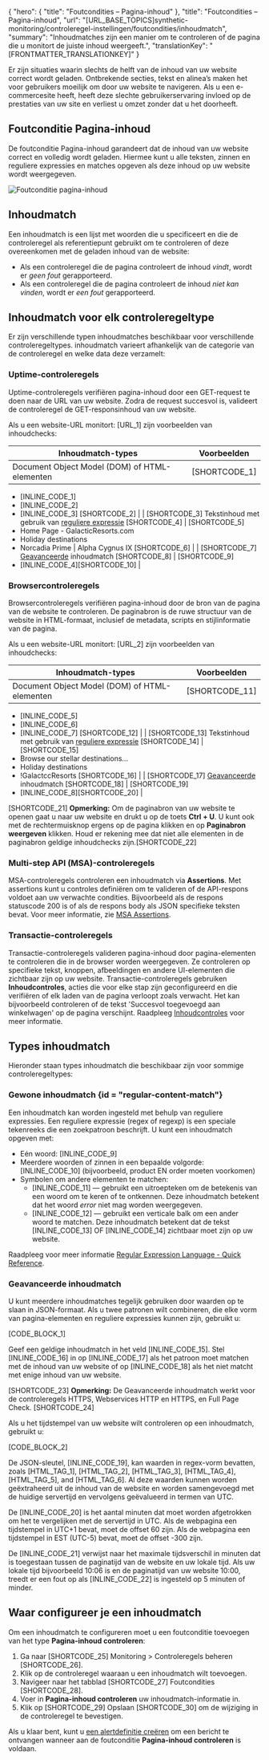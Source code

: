 {
  "hero": {
    "title": "Foutcondities – Pagina-inhoud"
  },
  "title": "Foutcondities – Pagina-inhoud",
  "url": "[URL_BASE_TOPICS]synthetic-monitoring/controleregel-instellingen/foutcondities/inhoudmatch",
  "summary": "Inhoudmatches zijn een manier om te controleren of de pagina die u monitort de juiste inhoud weergeeft.",
  "translationKey": "[FRONTMATTER_TRANSLATIONKEY]"
}

Er zijn situaties waarin slechts de helft van de inhoud van uw website correct wordt geladen. Ontbrekende secties, tekst en alinea’s maken het voor gebruikers moeilijk om door uw website te navigeren. Als u een e-commercesite heeft, heeft deze slechte gebruikerservaring invloed op de prestaties van uw site en verliest u omzet zonder dat u het doorheeft.

## Foutconditie Pagina-inhoud

De foutconditie Pagina-inhoud garandeert dat de inhoud van uw website correct en volledig wordt geladen. Hiermee kunt u alle teksten, zinnen en reguliere expressies en matches opgeven als deze inhoud op uw website wordt weergegeven.

![Foutconditie pagina-inhoud]([LINK_URL_1])

## Inhoudmatch

Een inhoudmatch is een lijst met woorden die u specificeert en die de controleregel als referentiepunt gebruikt om te controleren of deze overeenkomen met de geladen inhoud van de website:

- Als een controleregel die de pagina controleert de inhoud *vindt*, wordt er *geen fout* gerapporteerd.
- Als een controleregel die de pagina controleert de inhoud *niet kan vinden*, wordt er *een fout* gerapporteerd.

## Inhoudmatch voor elk controleregeltype

Er zijn verschillende typen inhoudmatches beschikbaar voor verschillende controleregeltypes. inhoudmatch varieert afhankelijk van de categorie van de controleregel en welke data deze verzamelt:

### Uptime-controleregels

Uptime-controleregels verifiëren pagina-inhoud door een GET-request te doen naar de URL van uw website. Zodra de request succesvol is, valideert de controleregel de GET-responsinhoud van uw website.

Als u een website-URL monitort: [URL_1] zijn voorbeelden van inhoudchecks:

| Inhoudmatch-types | Voorbeelden |
|--|--|
| Document Object Model (DOM) of HTML-elementen | [SHORTCODE_1]
- [INLINE_CODE_1]
- [INLINE_CODE_2]
- [INLINE_CODE_3] 
[SHORTCODE_2] |
| [SHORTCODE_3] Tekstinhoud met gebruik van [reguliere expressie]([LINK_URL_2]) [SHORTCODE_4] | [SHORTCODE_5]
- Home Page - GalacticResorts.com
- Holiday destinations
- Norcadia Prime | Alpha Cygnus IX
[SHORTCODE_6] |
| [SHORTCODE_7] [Geavanceerde]([LINK_URL_3]) inhoudmatch [SHORTCODE_8] | [SHORTCODE_9]
- [INLINE_CODE_4][SHORTCODE_10] |

### Browsercontroleregels

Browsercontroleregels verifiëren pagina-inhoud door de bron van de pagina van de website te controleren. De paginabron is de ruwe structuur van de website in HTML-formaat, inclusief de metadata, scripts en stijlinformatie van de pagina.

Als u een website-URL monitort: [URL_2] zijn voorbeelden van inhoudchecks:

| Inhoudmatch-types | Voorbeelden |
|--|--|
| Document Object Model (DOM) of HTML-elementen | [SHORTCODE_11]
- [INLINE_CODE_5]
- [INLINE_CODE_6]
- [INLINE_CODE_7] 
[SHORTCODE_12] |
| [SHORTCODE_13] Tekstinhoud met gebruik van [reguliere expressie]([LINK_URL_4]) [SHORTCODE_14] | [SHORTCODE_15]
- Browse our stellar destinations...
- Holiday destinations
- !GalactccResorts
[SHORTCODE_16] |
| [SHORTCODE_17] [Geavanceerde]([LINK_URL_5]) inhoudmatch [SHORTCODE_18] | [SHORTCODE_19]
- [INLINE_CODE_8][SHORTCODE_20] |

[SHORTCODE_21] **Opmerking:** Om de paginabron van uw website te openen gaat u naar uw website en drukt u op de toets **Ctrl + U**. U kunt ook met de rechtermuisknop ergens op de pagina klikken en op **Paginabron weergeven** klikken. Houd er rekening mee dat niet alle elementen in de paginabron geldige inhoudchecks zijn.[SHORTCODE_22]

### Multi-step API (MSA)-controleregels

MSA-controleregels controleren een inhoudmatch via **Assertions**. Met assertions kunt u controles definiëren om te valideren of de API-respons voldoet aan uw verwachte condities. Bijvoorbeeld als de respons statuscode 200 is of als de respons body als JSON specifieke teksten bevat. Voor meer informatie, zie [MSA Assertions]([LINK_URL_6]).

### Transactie-controleregels

Transactie-controleregels valideren pagina-inhoud door pagina-elementen te controleren die in de browser worden weergegeven. Ze controleren op specifieke tekst, knoppen, afbeeldingen en andere UI-elementen die zichtbaar zijn op uw website. Transactie-controleregels gebruiken **Inhoudcontroles**, acties die voor elke stap zijn geconfigureerd en die verifiëren of elk laden van de pagina verloopt zoals verwacht. Het kan bijvoorbeeld controleren of de tekst 'Succesvol toegevoegd aan winkelwagen' op de pagina verschijnt. Raadpleeg [Inhoudcontroles]([LINK_URL_7]) voor meer informatie.

## Types inhoudmatch

Hieronder staan types inhoudmatch die beschikbaar zijn voor sommige controleregeltypes:

### Gewone inhoudmatch {id = "regular-content-match"}

Een inhoudmatch kan worden ingesteld met behulp van reguliere expressies. Een reguliere expressie (regex of regexp) is een speciale tekenreeks die een zoekpatroon beschrijft. U kunt een inhoudmatch opgeven met:

- Eén woord: [INLINE_CODE_9]
- Meerdere woorden of zinnen in een bepaalde volgorde: [INLINE_CODE_10] (bijvoorbeeld, product EN order moeten voorkomen)
- Symbolen om andere elementen te matchen:
  - [INLINE_CODE_11] — gebruikt een uitroepteken om de betekenis van een woord om te keren of te ontkennen. Deze inhoudmatch betekent dat het woord *error* niet mag worden weergegeven.
  - [INLINE_CODE_12] — gebruikt een verticale balk om een ander woord te matchen. Deze inhoudmatch betekent dat de tekst [INLINE_CODE_13] OF [INLINE_CODE_14] zichtbaar moet zijn op uw website.

Raadpleeg voor meer informatie [Regular Expression Language - Quick Reference]([LINK_URL_8]).


### Geavanceerde inhoudmatch

U kunt meerdere inhoudmatches tegelijk gebruiken door waarden op te slaan in JSON-formaat. Als u twee patronen wilt combineren, die elke vorm van pagina-elementen en reguliere expressies kunnen zijn, gebruikt u:

[CODE_BLOCK_1]

Geef een geldige inhoudmatch in het veld [INLINE_CODE_15]. Stel [INLINE_CODE_16] in op [INLINE_CODE_17] als het patroon moet matchen met de inhoud van uw website of op [INLINE_CODE_18] als het niet matcht met enige inhoud van uw website.  

[SHORTCODE_23] **Opmerking:** De Geavanceerde inhoudmatch werkt voor de controleregels HTTPS, Webservices HTTP en HTTPS, en Full Page Check. [SHORTCODE_24]

Als u het tijdstempel van uw website wilt controleren op een inhoudmatch, gebruikt u:

[CODE_BLOCK_2]

De JSON-sleutel, [INLINE_CODE_19], kan waarden in regex-vorm bevatten, zoals \[HTML_TAG_1], \[HTML_TAG_2], \[HTML_TAG_3], \[HTML_TAG_4], \[HTML_TAG_5], and \[HTML_TAG_6]. Al deze waarden kunnen worden geëxtraheerd uit de inhoud van de website en worden samengevoegd met de huidige servertijd en vervolgens geëvalueerd in termen van UTC.

De [INLINE_CODE_20] is het aantal minuten dat moet worden afgetrokken om het te vergelijken met de servertijd in UTC. Als de webpagina een tijdstempel in UTC\+1 bevat, moet de offset 60 zijn. Als de webpagina een tijdstempel in EST (UTC-5) bevat, moet de offset -300 zijn.

De [INLINE_CODE_21] verwijst naar het maximale tijdsverschil in minuten dat is toegestaan tussen de paginatijd van de website en uw lokale tijd. Als uw lokale tijd bijvoorbeeld 10:06 is en de paginatijd van uw website 10:00, treedt er een fout op als [INLINE_CODE_22] is ingesteld op 5 minuten of minder.

## Waar configureer je een inhoudmatch

Om een inhoudmatch te configureren moet u een foutconditie toevoegen van het type **Pagina-inhoud controleren**:

1. Ga naar [SHORTCODE_25] Monitoring > Controleregels beheren [SHORTCODE_26].
2. Klik op de controleregel waaraan u een inhoudmatch wilt toevoegen.  
3. Navigeer naar het tabblad [SHORTCODE_27] Foutcondities [SHORTCODE_28].  
4. Voer in **Pagina-inhoud controleren** uw inhoudmatch-informatie in.
5. Klik op [SHORTCODE_29] Opslaan [SHORTCODE_30] om de wijziging in de controleregel te bevestigen.

Als u klaar bent, kunt u [een alertdefinitie creëren]([LINK_URL_9]) om een bericht te ontvangen wanneer aan de foutconditie **Pagina-inhoud controleren** is voldaan.
